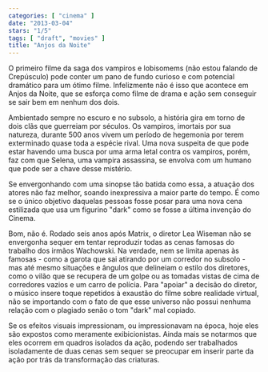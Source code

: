 ```yaml
---
categories: [ "cinema" ]
date: "2013-03-04"
stars: "1/5"
tags: [ "draft", "movies" ]
title: "Anjos da Noite"
---
```

O primeiro filme da saga dos vampiros e lobisomems (não estou falando
de Crepúsculo) pode conter um pano de fundo curioso e com potencial
dramático para um ótimo filme. Infelizmente não é isso que acontece
em Anjos da Noite, que se esforça como filme de drama e ação sem
conseguir se sair bem em nenhum dos dois.

Ambientado sempre no escuro e no subsolo, a história gira em torno de
dois clãs que guerreiam por séculos. Os vampiros, imortais por sua
natureza, durante 500 anos vivem um período de hegemonia por terem
exterminado quase toda a espécie rival. Uma nova suspeita de que pode
estar havendo uma busca por uma arma letal contra os vampiros, porém,
faz com que Selena, uma vampira assassina, se envolva com um humano que
pode ser a chave desse mistério.

Se envergonhando com uma sinopse tão batida como essa, a atuação dos
atores não faz melhor, soando inexpressiva a maior parte do tempo. É
como se o único objetivo daquelas pessoas fosse posar para uma nova cena
estilizada que usa um figurino "dark" como se fosse a última invenção
do Cinema.

Bom, não é. Rodado seis anos após Matrix, o diretor Lea Wiseman
não se envergonha sequer em tentar reproduzir todas as cenas famosas
do trabalho dos irmãos Wachowski. Na verdade, nem se limita apenas às
famosas - como a garota que sai atirando por um corredor no subsolo - mas
até mesmo situações e ângulos que delineiam o estilo dos diretores,
como o vilão que se recupera de um golpe ou as tomadas vistas de cima
de corredores vazios e um carro de polícia. Para "apoiar" a decisão
do diretor, o músico insere toque repetidos à exaustão do filme sobre
realidade virtual, não se importando com o fato de que esse universo não
possui nenhuma relação com o plagiado senão o tom "dark" mal copiado.

Se os efeitos visuais impressionam, ou impressionavam na época, hoje
eles são expostos como meramente exibicionistas. Ainda mais se notarmos
que eles ocorrem em quadros isolados da ação, podendo ser trabalhados
isoladamente de duas cenas sem sequer se preocupar em inserir parte da
ação por trás da transformação das criaturas.

